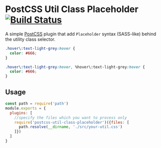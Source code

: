 # PostCSS Util Class Placeholder [![Build Status][ci-img]][ci]

A simple [PostCSS] plugin that add `Placeholder` syntax (SASS-like) behind the utility class selector.

[PostCSS]: https://github.com/postcss/postcss
[ci-img]:  https://travis-ci.org/ShenTengTu/postcss-test-plugin.svg
[ci]:      https://travis-ci.org/ShenTengTu/postcss-test-plugin

```css
.hover\:text-light-grey:hover {
  color: #666;
}
```

```css
.hover\:text-light-grey:hover, %hover\:text-light-grey:hover {
  color: #666;
}
```

## Usage

```js
const path = require('path')
module.exports = {
  plugins: [
    //specify the files which you want to process only
    require('postcss-util-class-placeholder')({files: [
      path.resolve(__dirname, './src/your-util.css')
    ]})
  ]
}
```
